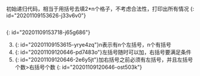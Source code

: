 初始递归代码，相当于用括号去填2*n个格子，不考虑合法性，打印出所有情况
{: id="20201109153626-j33v6v0"}

```

```
{: id="20201109153718-j65g686"}

3. {: id="20201109153615-yrye4zq"}n表示有n个左括号，n个有括号
4. {: id="20201109120646-pd7483o"}左括号随时可以加，右括号要满足条件
5. {: id="20201109120646-2e6y5jt"}加右括号之前必须有左括号，并且左括号个数>右括号个数
{: id="20201109120646-ost503k"}

